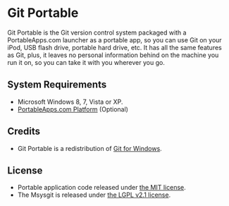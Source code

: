 # Git Portable

Git Portable is the Git version control system packaged with a PortableApps.com launcher as a portable app, so you can use Git on your iPod, USB flash drive, portable hard drive, etc. It has all the same features as Git, plus, it leaves no personal information behind on the machine you run it on, so you can take it with you wherever you go.

## System Requirements

* Microsoft Windows 8, 7, Vista or XP.
* [PortableApps.com Platform](http://portableapps.com/download) (Optional)

## Credits

* Git Portable is a redistribution of [Git for Windows](https://github.com/msysgit/git).

## License

* Portable application code released under [the MIT license](LICENSE).
* The Msysgit is released under [the LGPL v2.1 license](GitPortable/App/Git/LICENSE).
